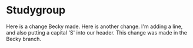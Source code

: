 # Studygroup
Here is a change Becky made.
Here is another change. I'm adding a line, and also putting a capital 'S' into our header. This change was made in the Becky branch.
